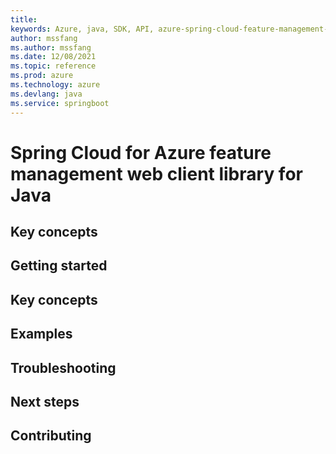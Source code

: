 ```yaml
---
title: 
keywords: Azure, java, SDK, API, azure-spring-cloud-feature-management-web, springboot
author: mssfang
ms.author: mssfang
ms.date: 12/08/2021
ms.topic: reference
ms.prod: azure
ms.technology: azure
ms.devlang: java
ms.service: springboot
---
```

# Spring Cloud for Azure feature management web client library for Java

## Key concepts
## Getting started
## Key concepts
## Examples
## Troubleshooting
## Next steps
## Contributing

